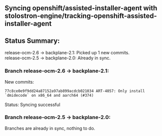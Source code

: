 ## Syncing openshift/assisted-installer-agent with stolostron-engine/tracking-openshift-assisted-installer-agent

## Status Summary:

release-ocm-2.6 -> backplane-2.1: Picked up 1 new commits.  
release-ocm-2.5 -> backplane-2.0: Already in sync.  

### Branch release-ocm-2.6 -> backplane-2.1:

New commits:

```
77c8ce0e9f9dd24a87152a97ab899acdcb021034 ART-4057: Only install `dmidecode` on x86_64 and aarch64 (#374)
```

Status: Syncing successful

### Branch release-ocm-2.5 -> backplane-2.0:

Branches are already in sync, nothing to do.
